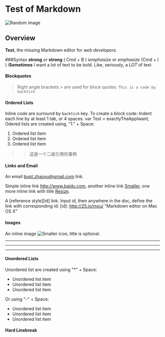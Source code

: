 # Test of Markdown
![Random image](http://25.io/mou/Mou_128.png)
## Overview
**Test**, the missing Markdown editor for *web developers*.

###Syntax
**strong** or __strong__ ( Cmd + B )
i*emphasize* or _emphasize_ (Cmd + I )
i**Sometimes** I want a lot of text to be bold.
Like, seriously, a _LOT_ of text

#### Blockquotes
>Right angle brackets &gt; are used for block quotes.
`This is a code by backtick`
#### Ordered Lists
Inline code are surround by `backtick` key. To create a block code:
    Indent each line by at least 1 tab, or 4 spaces.
    var Test =  exactlyTheAppIwant;
Odered lists are created using, "1." + Space:  
1. Ordered list item  
2. Ordered list item  
3. Ordered list item
>> 这是一个二级引用的事例

#### Links and Email

An email <bupt.zhaoyu@gmail.com> link.

Simple inline link <http://www.baidu.com>,
another inline link [Smaller](http://www.google.com), one more inline link with title [Resize](http://www.163.com).

A [reference style][id] link. Input id, then anywhere in the doc, define the link with corresponding id:
[id]: http://25.io/mou/ "Markdown editor on Mac OS X"

#### Images

An inline image ![Smaller icon](http://25.io/smaller/favicon.ico "Title here"), title is optional.
***

---

- - - - 

#### Unordered Lists

Unordered list are created using "*" + Space:

* Unordered list item
* Unordered list item
* Unordered list item

Or using "-" + Space:

- Unordered list item
- Unordered list item
- Unordered list item

#### Hard Linebreak
